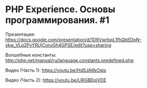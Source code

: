 # PHP Experience. Основы программирования. #1

Презентация: https://docs.google.com/presentation/d/1D9VwrbpL1fhQbEDpN-xkw_VLp2PyYRUjCoruGh4GPSE/edit?usp=sharing

Волшебные константы: http://php.net/manual/ru/language.constants.predefined.php

Видео (Часть 1): https://youtu.be/Hd5JA6kOqis

Видео (Часть 2): https://youtu.be/LRlGBEpiVDE

